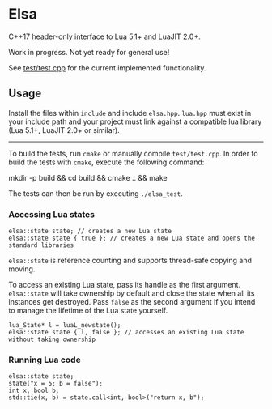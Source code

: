 # Elsa

C++17 header-only interface to Lua 5.1+ and LuaJIT 2.0+. 

Work in progress. Not yet ready for general use!

See [test/test.cpp](test/test.cpp) for the current implemented functionality.

## Usage

Install the files within `include` and include `elsa.hpp`. `lua.hpp` must exist in your include path and your project must link against a compatible lua library (Lua 5.1+, LuaJIT 2.0+ or similar). 

---

To build the tests, run `cmake` or manually compile `test/test.cpp`. In order to build the tests with `cmake`, execute the following command:

mkdir -p build && cd build && cmake .. && make

The tests can then be run by executing `./elsa_test`. 

### Accessing Lua states

    elsa::state state; // creates a new Lua state
    elsa::state state { true }; // creates a new Lua state and opens the standard libraries
    
`elsa::state` is reference counting and supports thread-safe copying and moving.

To access an existing Lua state, pass its handle as the first argument. `elsa::state` will take ownership by default and close the state when all its instances get destroyed. Pass `false` as the second argument if you intend to manage the lifetime of the Lua state yourself.
    
    lua_State* l = luaL_newstate();
    elsa::state state { l, false }; // accesses an existing Lua state without taking ownership

### Running Lua code

    elsa::state state;
    state("x = 5; b = false");
    int x, bool b;
    std::tie(x, b) = state.call<int, bool>("return x, b");
    


